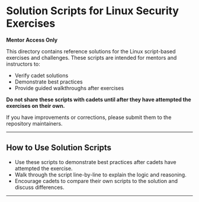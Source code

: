 # Solution Scripts for Linux Security Exercises

**Mentor Access Only**

This directory contains reference solutions for the Linux script-based exercises and challenges. These scripts are intended for mentors and instructors to:

- Verify cadet solutions
- Demonstrate best practices
- Provide guided walkthroughs after exercises

**Do not share these scripts with cadets until after they have attempted the exercises on their own.**

If you have improvements or corrections, please submit them to the repository maintainers.

---

## How to Use Solution Scripts

- Use these scripts to demonstrate best practices after cadets have attempted the exercise.
- Walk through the script line-by-line to explain the logic and reasoning.
- Encourage cadets to compare their own scripts to the solution and discuss differences.

---
